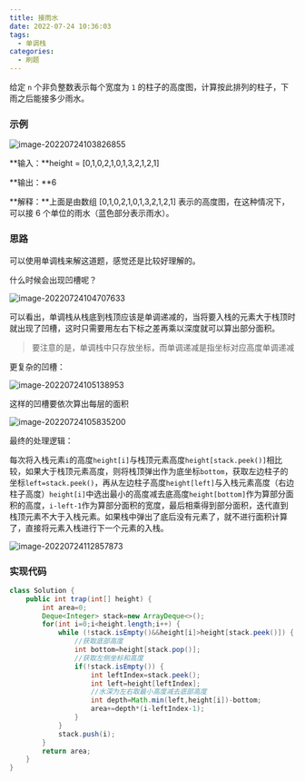 ```yaml
---
title: 接雨水
date: 2022-07-24 10:36:03
tags:
  - 单调栈
categories:
  - 刷题
---
```


给定 `n` 个非负整数表示每个宽度为 `1` 的柱子的高度图，计算按此排列的柱子，下雨之后能接多少雨水。

### 示例

![image-20220724103826855](https://s2.loli.net/2022/07/24/Fcx2PrwTRgVl9Z6.png)

**输入：**height = [0,1,0,2,1,0,1,3,2,1,2,1] 

**输出：**6 

**解释：**上面是由数组 [0,1,0,2,1,0,1,3,2,1,2,1] 表示的高度图，在这种情况下，可以接 6 个单位的雨水（蓝色部分表示雨水）。

### 思路

可以使用单调栈来解这道题，感觉还是比较好理解的。

什么时候会出现凹槽呢？

![image-20220724104707633](https://s2.loli.net/2022/07/24/GN4ESPVCrxhcqpj.png)

可以看出，单调栈从栈底到栈顶应该是单调递减的，当将要入栈的元素大于栈顶时就出现了凹槽，这时只需要用左右下标之差再乘以深度就可以算出部分面积。

> 要注意的是，单调栈中只存放坐标，而单调递减是指坐标对应高度单调递减

更复杂的凹槽：

![image-20220724105138953](https://s2.loli.net/2022/07/24/WZzuSoMHgfKEqAl.png)

这样的凹槽要依次算出每层的面积

![image-20220724105835200](https://s2.loli.net/2022/07/24/R1E9vcwS32YJM4l.png)

最终的处理逻辑：

每次将入栈元素`i`的高度`height[i]`与栈顶元素高度`height[stack.peek()]`相比较，如果大于栈顶元素高度，则将栈顶弹出作为底坐标`bottom`，获取左边柱子的坐标`left=stack.peek()`，再从左边柱子高度`height[left]`与入栈元素高度（右边柱子高度）`height[i]`中选出最小的高度减去底高度`height[bottom]`作为算部分面积的高度，`i-left-1`作为算部分面积的宽度，最后相乘得到部分面积，迭代直到栈顶元素不大于入栈元素。如果栈中弹出了底后没有元素了，就不进行面积计算了，直接将元素入栈进行下一个元素的入栈。

![image-20220724112857873](https://s2.loli.net/2022/07/24/GRHMNfiBWktF87C.png)

### 实现代码

~~~java
class Solution {
    public int trap(int[] height) {
        int area=0;
        Deque<Integer> stack=new ArrayDeque<>();
        for(int i=0;i<height.length;i++) {
            while (!stack.isEmpty()&&height[i]>height[stack.peek()]) {
                //获取底部高度
                int bottom=height[stack.pop()];
                //获取左侧坐标和高度
                if(!stack.isEmpty()) {
                    int leftIndex=stack.peek();
                    int left=height[leftIndex];
                    //水深为左右取最小高度减去底部高度
                    int depth=Math.min(left,height[i])-bottom;
                    area+=depth*(i-leftIndex-1);
                }
            }
            stack.push(i);
        }
        return area;
    }
}
~~~

